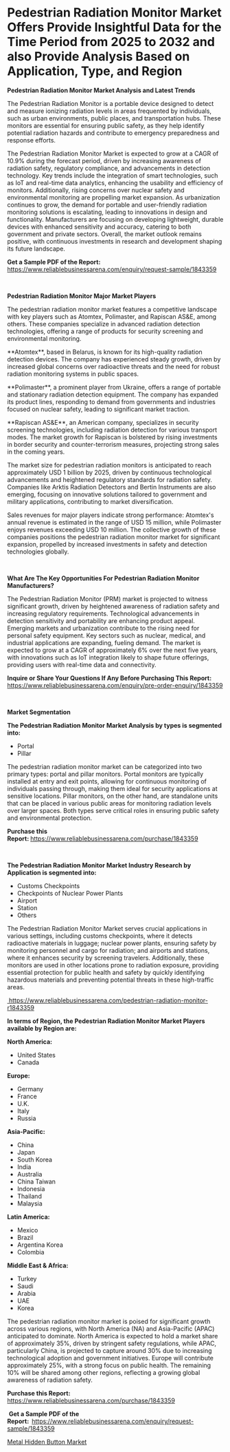 <p><h1>Pedestrian Radiation Monitor Market Offers Provide Insightful Data for the Time Period from 2025 to 2032 and also Provide Analysis Based on Application, Type, and Region</h1></p><p><strong>Pedestrian Radiation Monitor Market Analysis and Latest Trends</strong></p>
<p><p>The Pedestrian Radiation Monitor is a portable device designed to detect and measure ionizing radiation levels in areas frequented by individuals, such as urban environments, public places, and transportation hubs. These monitors are essential for ensuring public safety, as they help identify potential radiation hazards and contribute to emergency preparedness and response efforts. </p><p>The Pedestrian Radiation Monitor Market is expected to grow at a CAGR of 10.9% during the forecast period, driven by increasing awareness of radiation safety, regulatory compliance, and advancements in detection technology. Key trends include the integration of smart technologies, such as IoT and real-time data analytics, enhancing the usability and efficiency of monitors. Additionally, rising concerns over nuclear safety and environmental monitoring are propelling market expansion. As urbanization continues to grow, the demand for portable and user-friendly radiation monitoring solutions is escalating, leading to innovations in design and functionality. Manufacturers are focusing on developing lightweight, durable devices with enhanced sensitivity and accuracy, catering to both government and private sectors. Overall, the market outlook remains positive, with continuous investments in research and development shaping its future landscape.</p></p>
<p><strong>Get a Sample PDF of the Report:&nbsp;</strong> <a href="https://www.reliablebusinessarena.com/enquiry/request-sample/1843359?utm_campaign=2796&utm_medium=2&utm_source=Github&utm_content=ia&utm_term=28022025&utm_id=pedestrian-radiation-monitor">https://www.reliablebusinessarena.com/enquiry/request-sample/1843359</a></p>
<p>&nbsp;</p>
<p><strong>Pedestrian Radiation Monitor Major Market Players</strong></p>
<p><p>The pedestrian radiation monitor market features a competitive landscape with key players such as Atomtex, Polimaster, and Rapiscan AS&E, among others. These companies specialize in advanced radiation detection technologies, offering a range of products for security screening and environmental monitoring.</p><p>**Atomtex**, based in Belarus, is known for its high-quality radiation detection devices. The company has experienced steady growth, driven by increased global concerns over radioactive threats and the need for robust radiation monitoring systems in public spaces.</p><p>**Polimaster**, a prominent player from Ukraine, offers a range of portable and stationary radiation detection equipment. The company has expanded its product lines, responding to demand from governments and industries focused on nuclear safety, leading to significant market traction.</p><p>**Rapiscan AS&E**, an American company, specializes in security screening technologies, including radiation detection for various transport modes. The market growth for Rapiscan is bolstered by rising investments in border security and counter-terrorism measures, projecting strong sales in the coming years.</p><p>The market size for pedestrian radiation monitors is anticipated to reach approximately USD 1 billion by 2025, driven by continuous technological advancements and heightened regulatory standards for radiation safety. Companies like Arktis Radiation Detectors and Bertin Instruments are also emerging, focusing on innovative solutions tailored to government and military applications, contributing to market diversification.</p><p>Sales revenues for major players indicate strong performance: Atomtex's annual revenue is estimated in the range of USD 15 million, while Polimaster enjoys revenues exceeding USD 10 million. The collective growth of these companies positions the pedestrian radiation monitor market for significant expansion, propelled by increased investments in safety and detection technologies globally.</p></p>
<p>&nbsp;</p>
<p><strong>What Are The Key Opportunities For Pedestrian Radiation Monitor Manufacturers?</strong></p>
<p><p>The Pedestrian Radiation Monitor (PRM) market is projected to witness significant growth, driven by heightened awareness of radiation safety and increasing regulatory requirements. Technological advancements in detection sensitivity and portability are enhancing product appeal. Emerging markets and urbanization contribute to the rising need for personal safety equipment. Key sectors such as nuclear, medical, and industrial applications are expanding, fueling demand. The market is expected to grow at a CAGR of approximately 6% over the next five years, with innovations such as IoT integration likely to shape future offerings, providing users with real-time data and connectivity.</p></p>
<p><strong>Inquire or Share Your Questions If Any Before Purchasing This Report:</strong> <a href="https://www.reliablebusinessarena.com/enquiry/pre-order-enquiry/1843359?utm_campaign=2796&utm_medium=2&utm_source=Github&utm_content=ia&utm_term=28022025&utm_id=pedestrian-radiation-monitor">https://www.reliablebusinessarena.com/enquiry/pre-order-enquiry/1843359</a></p>
<p>&nbsp;</p>
<p><strong>Market Segmentation</strong></p>
<p><strong>The Pedestrian Radiation Monitor Market Analysis by types is segmented into:</strong></p>
<p><ul><li>Portal</li><li>Pillar</li></ul></p>
<p><p>The pedestrian radiation monitor market can be categorized into two primary types: portal and pillar monitors. Portal monitors are typically installed at entry and exit points, allowing for continuous monitoring of individuals passing through, making them ideal for security applications at sensitive locations. Pillar monitors, on the other hand, are standalone units that can be placed in various public areas for monitoring radiation levels over larger spaces. Both types serve critical roles in ensuring public safety and environmental protection.</p></p>
<p><strong>Purchase this Report:&nbsp;</strong><a href="https://www.reliablebusinessarena.com/purchase/1843359?utm_campaign=2796&utm_medium=2&utm_source=Github&utm_content=ia&utm_term=28022025&utm_id=pedestrian-radiation-monitor">https://www.reliablebusinessarena.com/purchase/1843359</a></p>
<p>&nbsp;</p>
<p><strong>The Pedestrian Radiation Monitor Market Industry Research by Application is segmented into:</strong></p>
<p><ul><li>Customs Checkpoints</li><li>Checkpoints of Nuclear Power Plants</li><li>Airport</li><li>Station</li><li>Others</li></ul></p>
<p><p>The Pedestrian Radiation Monitor Market serves crucial applications in various settings, including customs checkpoints, where it detects radioactive materials in luggage; nuclear power plants, ensuring safety by monitoring personnel and cargo for radiation; and airports and stations, where it enhances security by screening travelers. Additionally, these monitors are used in other locations prone to radiation exposure, providing essential protection for public health and safety by quickly identifying hazardous materials and preventing potential threats in these high-traffic areas.</p></p>
<p><a href="https://www.reliablebusinessarena.com/pedestrian-radiation-monitor-r1843359?utm_campaign=2796&utm_medium=2&utm_source=Github&utm_content=ia&utm_term=28022025&utm_id=pedestrian-radiation-monitor">&nbsp;https://www.reliablebusinessarena.com/pedestrian-radiation-monitor-r1843359</a></p>
<p><strong>In terms of Region, the Pedestrian Radiation Monitor Market Players available by Region are:</strong></p>
<p>
    <p> <strong> North America: </strong>
        <ul>
            <li>United States</li>
            <li>Canada</li>
        </ul>
        </p> 
    <p> <strong> Europe: </strong>
        <ul>
            <li>Germany</li>
            <li>France</li>
            <li>U.K.</li>
            <li>Italy</li>
            <li>Russia</li>
        </ul>
        </p> 
    <p> <strong> Asia-Pacific: </strong>
        <ul>
            <li>China</li>
            <li>Japan</li>
            <li>South Korea</li>
            <li>India</li>
            <li>Australia</li>
            <li>China Taiwan</li>
            <li>Indonesia</li>
            <li>Thailand</li>
            <li>Malaysia</li>
        </ul>
        </p> 
    <p> <strong> Latin America: </strong>
        <ul>
            <li>Mexico</li>
            <li>Brazil</li>
            <li>Argentina Korea</li>
            <li>Colombia</li>
        </ul>
        </p> 
    <p> <strong> Middle East & Africa: </strong>
        <ul>
            <li>Turkey</li>
            <li>Saudi</li>
            <li>Arabia</li>
            <li>UAE</li>
            <li>Korea</li>
        </ul>
    </p>
    </p>
<p><p>The pedestrian radiation monitor market is poised for significant growth across various regions, with North America (NA) and Asia-Pacific (APAC) anticipated to dominate. North America is expected to hold a market share of approximately 35%, driven by stringent safety regulations, while APAC, particularly China, is projected to capture around 30% due to increasing technological adoption and government initiatives. Europe will contribute approximately 25%, with a strong focus on public health. The remaining 10% will be shared among other regions, reflecting a growing global awareness of radiation safety.</p></p>
<p><strong>Purchase this Report: </strong><a href="https://www.reliablebusinessarena.com/purchase/1843359?utm_campaign=2796&utm_medium=2&utm_source=Github&utm_content=ia&utm_term=28022025&utm_id=pedestrian-radiation-monitor">https://www.reliablebusinessarena.com/purchase/1843359</a></p>
<p>&nbsp;<strong>Get a Sample PDF of the Report:&nbsp;&nbsp;</strong><a href="https://www.reliablebusinessarena.com/enquiry/request-sample/1843359?utm_campaign=2796&utm_medium=2&utm_source=Github&utm_content=ia&utm_term=28022025&utm_id=pedestrian-radiation-monitor">https://www.reliablebusinessarena.com/enquiry/request-sample/1843359</a></p>
<p><strong></strong></p>
<p><p><a href="https://github.com/plawragarile/Market-Research-Report-List-1/blob/main/metal-hidden-button-market.md?utm_campaign=2796&utm_medium=2&utm_source=Github&utm_content=ia&utm_term=28022025&utm_id=pedestrian-radiation-monitor">Metal Hidden Button Market</a></p></p>